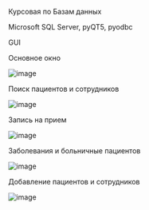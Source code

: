 Курсовая по Базам данных


Microsoft SQL Server,
pyQT5,
pyodbc

GUI

Основное окно

![image](https://github.com/Lokas548/hospitalDB_Application/assets/90204227/8a628d80-8baa-479a-a868-2507c644dbfc)

Поиск пациентов и сотрудников

![image](https://github.com/Lokas548/hospitalDB_Application/assets/90204227/1d64b2e5-4979-4d1f-adee-b378a7bea028)

Запись на прием

![image](https://github.com/Lokas548/hospitalDB_Application/assets/90204227/9eb1cbff-c953-4040-9be1-d68e36dd2154)

Заболевания и больничные пациентов

![image](https://github.com/Lokas548/hospitalDB_Application/assets/90204227/1d0e4579-22e9-4baa-bce5-ee5190cdffac)

Добавление пациентов и сотрудников

![image](https://github.com/Lokas548/hospitalDB_Application/assets/90204227/e1037e34-0adc-4535-8718-2dcc6ce7a6b7)
